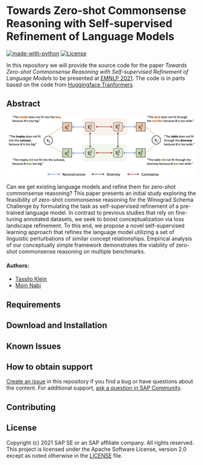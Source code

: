 # Towards Zero-shot Commonsense Reasoning with Self-supervised Refinement of Language Models
[![made-with-python](https://img.shields.io/badge/Made%20with-Python-red.svg)](#python)
[![License](https://img.shields.io/badge/License-Apache%202.0-blue.svg)](https://opensource.org/licenses/Apache-2.0)


In this repository we will provide the source code for the paper *Towards Zero-shot Commonsense Reasoning with Self-supervised Refinement of Language Models* to be presented at  [EMNLP 2021](https://2021.emnlp.org/). The code is in parts based on the code from [Huggingface Tranformers](https://github.com/huggingface/transformers).

## Abstract

![Schematic Illustration of Contrastive Refinement](https://raw.githubusercontent.com/SAP-samples/emnlp2021-contrastive-refinement/main/img/refinement_task.png)

Can we get existing language models and refine them for zero-shot commonsense reasoning? 
This paper presents an initial study exploring the feasibility of zero-shot commonsense reasoning for the Winograd Schema Challenge by formulating the task as self-supervised refinement of a pre-trained language model. In contrast to previous studies that rely on fine-tuning annotated datasets, we seek to boost conceptualization via loss landscape refinement. To this end, we propose a novel self-supervised learning approach that refines the language model utilizing a set of linguistic perturbations of similar concept relationships. Empirical analysis of our conceptually simple framework demonstrates the viability of zero-shot commonsense reasoning on multiple benchmarks.

#### Authors:
 - [Tassilo Klein](https://tjklein.github.io/)
 - [Moin Nabi](https://moinnabi.github.io/)

## Requirements

## Download and Installation

## Known Issues

## How to obtain support

[Create an issue](https://github.com/SAP-samples/emnlp2021-contrastive-refinement/issues) in this repository if you find a bug or have questions about the content.
For additional support, [ask a question in SAP Community](https://answers.sap.com/questions/ask.html).

## Contributing

## License
Copyright (c) 2021 SAP SE or an SAP affiliate company. All rights reserved. This project is licensed under the Apache Software License, version 2.0 except as noted otherwise in the [LICENSE](LICENSES/Apache-2.0.txt) file.
